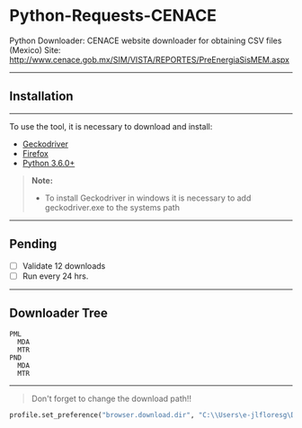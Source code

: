 Python-Requests-CENACE
===================

Python Downloader: CENACE website downloader for obtaining CSV files (Mexico)
Site: http://www.cenace.gob.mx/SIM/VISTA/REPORTES/PreEnergiaSisMEM.aspx

-------------
## Installation
-------------
To use the tool, it is necessary to download and install:
-  [Geckodriver](https://github.com/mozilla/geckodriver/releases)
-  [Firefox](https://www.mozilla.org/en-US/firefox/new/)
-  [Python  3.6.0+](https://www.python.org/downloads/)

> **Note:**
> - To install Geckodriver in windows it is necessary to add geckodriver.exe to the systems path  

-------------
## Pending
- [ ] Validate 12 downloads
- [ ] Run every 24 hrs.
-------------
## Downloader Tree
```
PML
  MDA
  MTR
PND
  MDA
  MTR
```
-------------

> Don't forget to change the download path!!

``` python
profile.set_preference("browser.download.dir", "C:\\Users\e-jlfloresg\Desktop\Python-Requests-CENACE\SELENIUM\test downloads\PML\MTR")
```
